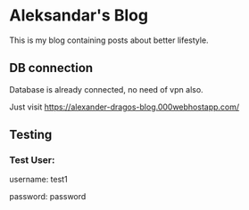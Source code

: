 # Aleksandar's Blog

This is my blog containing posts about better lifestyle.

## DB connection

Database is already connected, no need of vpn also.

Just visit https://alexander-dragos-blog.000webhostapp.com/

## Testing

### Test User:

username: test1

password: password
